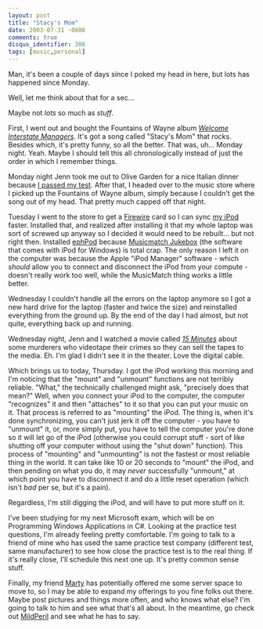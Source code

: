 ```yaml
---
layout: post
title: "Stacy's Mom"
date: 2003-07-31 -0800
comments: true
disqus_identifier: 308
tags: [music,personal]
---
```

Man, it's been a couple of days since I poked my head in here, but lots
has happened since Monday.

 Well, let me think about that for a sec...

 Maybe not *lots* so much as *stuff*.

 First, I went out and bought the Fountains of Wayne album [*Welcome
Interstate
Managers*](http://www.amazon.com/exec/obidos/ASIN/B00009QGF2/mhsvortex).
It's got a song called "Stacy's Mom" that rocks. Besides which, it's
pretty funny, so all the better. That was, uh... Monday night. Yeah.
Maybe I should tell this all chronologically instead of just the order
in which I remember things.

 Monday night Jenn took me out to Olive Garden for a nice Italian dinner
because [I passed my test](/archive/2003/07/28/database-mastah.aspx).
After that, I headed over to the music store where I picked up the
Fountains of Wayne album, simply because I couldn't get the song out of
my head. That pretty much capped off that night.

 Tuesday I went to the store to get a
[Firewire](http://www.apple.com/firewire/) card so I can sync [my
iPod](/archive/2003/07/25/the-late-show.aspx) faster. Installed that,
and realized after installing it that my whole laptop was sort of
screwed up anyway so I decided it would need to be rebuilt... but not
right then. Installed [ephPod](http://www.ephpod.com) because
[Musicmatch Jukebox](http://www.musicmatch.com) (the software that comes
with iPod for Windows) is total crap. The only reason I left it on the
computer was because the Apple "iPod Manager" software - which *should*
allow you to connect and disconnect the iPod from your compute - doesn't
really work too well, while the MusicMatch thing works a little better.

 Wednesday I couldn't handle all the errors on the laptop anymore so I
got a new hard drive for the laptop (faster and twice the size) and
reinstalled everything from the ground up. By the end of the day I had
almost, but not quite, everything back up and running.

 Wednesday night, Jenn and I watched a movie called [*15
Minutes*](http://www.amazon.com/exec/obidos/ASIN/B00005LDDD/mhsvortex)
about some murderers who videotape their crimes so they can sell the
tapes to the media. Eh. I'm glad I didn't see it in the theater. Love
the digital cable.

 Which brings us to today, Thursday. I got the iPod working this morning
and I'm noticing that the "mount" and "unmount" functions are not
terribly reliable. "What," the technically challenged might ask,
"precisely does that mean?" Well, when you connect your iPod to the
computer, the computer "recognizes" it and then "attaches" to it so that
you can put your music on it. That process is referred to as "mounting"
the iPod. The thing is, when it's done synchronizing, you can't just
jerk it off the computer - you have to "unmount" it, or, more simply
put, you have to tell the computer you're done so it will let go of the
iPod (otherwise you could corrupt stuff - sort of like shutting off your
computer without using the "shut down" function). This process of
"mounting" and "unmounting" is not the fastest or most reliable thing in
the world. It can take like 10 or 20 seconds to "mount" the iPod, and
then pending on what you do, it may *never* successfully "unmount," at
which point you have to disconnect it and do a little reset operation
(which isn't *bad* per se, but it's a pain).

 Regardless, I'm still digging the iPod, and will have to put more stuff
on it.

 I've been studying for my next Microsoft exam, which will be on
Programming Windows Applications in C\#. Looking at the practice test
questions, I'm already feeling pretty comfortable. I'm going to talk to
a friend of mine who has used the same practice test company (different
test, same manufacturer) to see how close the practice test is to the
real thing. If it's really close, I'll schedule this next one up. It's
pretty common sense stuff.

 Finally, my friend [Marty](http://www.mildperil.net/) has potentially
offered me some server space to move to, so I may be able to expand my
offerings to you fine folks out there. Maybe post pictures and things
more often, and who knows what else? I'm going to talk to him and see
what that's all about. In the meantime, go check out
[MildPeril](http://www.mildperil.net/) and see what he has to say.
